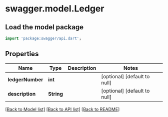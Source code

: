 # swagger.model.Ledger

## Load the model package
```dart
import 'package:swagger/api.dart';
```

## Properties
Name | Type | Description | Notes
------------ | ------------- | ------------- | -------------
**ledgerNumber** | **int** |  | [optional] [default to null]
**description** | **String** |  | [optional] [default to null]

[[Back to Model list]](../README.md#documentation-for-models) [[Back to API list]](../README.md#documentation-for-api-endpoints) [[Back to README]](../README.md)


